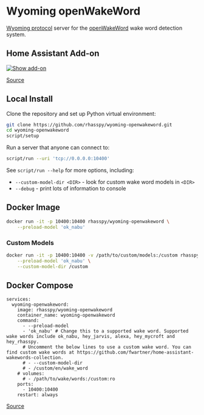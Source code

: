 # Wyoming openWakeWord

[Wyoming protocol](https://github.com/rhasspy/wyoming) server for the [openWakeWord](https://github.com/dscripka/openWakeWord) wake word detection system.


## Home Assistant Add-on

[![Show add-on](https://my.home-assistant.io/badges/supervisor_addon.svg)](https://my.home-assistant.io/redirect/supervisor_addon/?addon=core_openwakeword)

[Source](https://github.com/home-assistant/addons/tree/master/openwakeword)


## Local Install

Clone the repository and set up Python virtual environment:

``` sh
git clone https://github.com/rhasspy/wyoming-openwakeword.git
cd wyoming-openwakeword
script/setup
```

Run a server that anyone can connect to:

``` sh
script/run --uri 'tcp://0.0.0.0:10400'
```

See `script/run --help` for more options, including:

* `--custom-model-dir <DIR>` - look for custom wake word models in `<DIR>`
* `--debug` - print lots of information to console


## Docker Image

``` sh
docker run -it -p 10400:10400 rhasspy/wyoming-openwakeword \
    --preload-model 'ok_nabu'
```

### Custom Models

```sh
docker run -it -p 10400:10400 -v /path/to/custom/models:/custom rhasspy/wyoming-openwakeword \
    --preload-model 'ok_nabu' \
    --custom-model-dir /custom
```

## Docker Compose
```
services:
  wyoming-openwakeword:
    image: rhasspy/wyoming-openwakeword
    container_name: wyoming-openwakeword
    command:
      - --preload-model
      - 'ok_nabu' # Change this to a supported wake word. Supported wake words include ok_nabu, hey_jarvis, alexa, hey_mycroft and hey_rhasspy.
      # Uncomment the below lines to use a custom wake word. You can find custom wake words at https://github.com/fwartner/home-assistant-wakewords-collection.
      # - --custom-model-dir
      # - /custom/en/wake_word
    # volumes:
      # - /path/to/wake/words:/custom:ro
    ports:
      - 10400:10400
    restart: always

```

[Source](https://github.com/rhasspy/wyoming-addons/tree/master/openwakeword)
